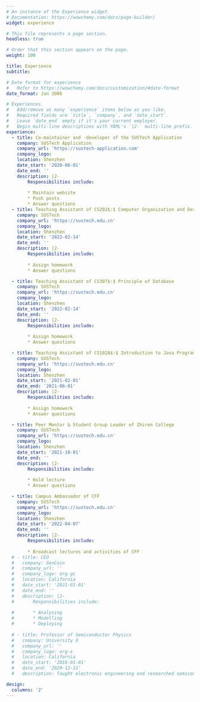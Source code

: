 ```yaml
---
# An instance of the Experience widget.
# Documentation: https://wowchemy.com/docs/page-builder/
widget: experience

# This file represents a page section.
headless: true

# Order that this section appears on the page.
weight: 100

title: Experience
subtitle:

# Date format for experience
#   Refer to https://wowchemy.com/docs/customization/#date-format
date_format: Jan 2006

# Experiences.
#   Add/remove as many `experience` items below as you like.
#   Required fields are `title`, `company`, and `date_start`.
#   Leave `date_end` empty if it's your current employer.
#   Begin multi-line descriptions with YAML's `|2-` multi-line prefix.
experience:
  - title: Co-maintainer and -developer of the SUSTech Application
    company: SUSTech Application
    company_url: 'https://sustech-application.com'
    company_logo: 
    location: Shenzhen
    date_start: '2020-06-01'
    date_end: ''
    description: |2-
        Responsibilities include:
        
        * Maintain website
        * Push posts
        * Answer questions
  - title: Teaching Assistant of CS202$:$ Computer Organization and Design
    company: SUSTech
    company_url: 'https://sustech.edu.cn'
    company_logo: 
    location: Shenzhen
    date_start: '2022-02-14'
    date_end: ''
    description: |2-
        Responsibilities include:
        
        * Assign homework
        * Answer questions

  - title: Teaching Assistant of CS307$:$ Principle of Database
    company: SUSTech
    company_url: 'https://sustech.edu.cn'
    company_logo: 
    location: Shenzhen
    date_start: '2022-02-14'
    date_end: ''
    description: |2-
        Responsibilities include:
        
        * Assign homework
        * Answer questions

  - title: Teaching Assistant of CS102A$:$ Introduction to Java Programming
    company: SUSTech
    company_url: 'https://sustech.edu.cn'
    company_logo: 
    location: Shenzhen
    date_start: '2021-02-01'
    date_end: '2021-06-01'
    description: |2-
        Responsibilities include:
        
        * Assign homework
        * Answer questions

  - title: Peer Mentor & Student Group Leader of Zhiren College
    company: SUSTech
    company_url: 'https://sustech.edu.cn'
    company_logo: 
    location: Shenzhen
    date_start: '2021-10-01'
    date_end: ''
    description: |2-
        Responsibilities include:
        
        * Hold lecture
        * Answer questions

  - title: Campus Ambassador of CFF
    company: SUSTech
    company_url: 'https://sustech.edu.cn'
    company_logo: 
    location: Shenzhen
    date_start: '2022-04-07'
    date_end: ''
    description: |2-
        Responsibilities include:
        
        * Broadcast lectures and activities of CFF
  # - title: CEO
  #   company: GenCoin
  #   company_url: ''
  #   company_logo: org-gc
  #   location: California
  #   date_start: '2021-01-01'
  #   date_end: ''
  #   description: |2-
  #       Responsibilities include:
        
  #       * Analysing
  #       * Modelling
  #       * Deploying
        
  # - title: Professor of Semiconductor Physics
  #   company: University X
  #   company_url: ''
  #   company_logo: org-x
  #   location: California
  #   date_start: '2016-01-01'
  #   date_end: '2020-12-31'
  #   description: Taught electronic engineering and researched semiconductor physics.

design:
  columns: '2'
---
```

